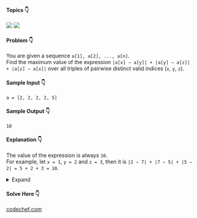 #### Topics :point_down:
![](https://img.shields.io/badge/-array-wheat) 
![](https://img.shields.io/badge/-math-wheat)

#### Problem :point_down:
You are given a sequence `a[1], a[2], ..., a[n]`.  
Find the maximum value of the expression `|a[x] − a[y]| + |a[y] − a[z]| + |a[z] − a[x]|` over all triples of pairwise distinct valid indices (`x`, `y`, `z`).
#### Sample Input :point_down:
```
a = [2, 2, 2, 2, 5]
```
#### Sample Output :point_down:
```
10
```
#### Explanation :point_down:
The value of the expression is always `10`.  
For example, let `x = 1`, `y = 2` and `z = 3`, then it is `|2 − 7| + |7 − 5| + |5 − 2| = 5 + 2 + 3 = 10`.
<details>
<summary>Expand</summary>

#### Python :point_down:
```py
def solve(a):
    return 2 * (max(a) - min(a))
```
#### Explanation :point_down:
The expression `|a[x] − a[y]| + |a[y] − a[z]| + |a[z] − a[x]|` has maximum value, when `a[x] > a[y] > a[z]`.
```
∴ |a[x] − a[y]| + |a[y] − a[z]| + |a[z] − a[x]| = (a[x] − a[y]) + (a[y] − a[z]) − (a[z] − a[x])
                                                = a[x] − a[y] + a[y] − a[z] − a[z] + a[x])
                                                = a[x] − a[z] − a[z] + a[x] 
                                                = 2 * (a[x] - a[z])
                                                = 2 * (max(a) - min(a))
```
#### Time Complexity :point_down:
```
O(n)
```
#### Space Complexity :point_down:
```
O(1)
```
</details>

#### Solve Here :point_down:
[codechef.com](https://www.codechef.com/FEB21C/problems/MAXFUN)
